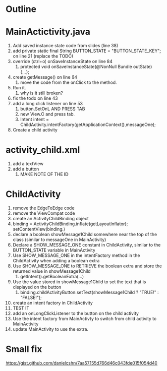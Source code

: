# Outline
# MainActictivity.java

1. Add saved instance state code from slides (line 38)
2. add private static final String BUTTON_STATE = "BUTTON_STATE_KEY"; on line 21 (replace the TODO)
3. override (ctrl+o) onSaveInstanceState on line 84
    1. protected void onSaveInstanceState(@NonNull Bundle outState) {...};
4. create getMessage() on line 64
    1. move the code from the onClick to the method.
5. Run it.
    1. why is it still broken?
6. fix the todo on line 43
7. add a long click listener on line 53
    1. button.SetOnL AND PRESS TAB
    2. new View.O and press tab.
    3. Intent intent = ChildActivity.intentFactory(getApplicationContext(),messageOne);
8. Create a child activity

# activity_child.xml
1. add a textView
2. add a button
    1. MAKE NOTE OF THE ID


# ChildActivity

1. remove the EdgeToEdge code
2. remove the ViewCompat code
3. create an ActivityChildBinding object
4. binding = ActivityChildBinding.inflate(getLayoutInflator);
   setContentView(binding.)
5. declare a boolean showMessage1Child somewhere near the top of the class (similar to messageOne in MainActivity)
6. Declare a SHOW_MESSAGE_ONE constant in ChildActivity,  similar to the BUTTON_STATE variable in MainActivity
7. Use SHOW_MESSAGE_ONE in the intentFactory method in the ChildActivity when adding a boolean extra
8. Use SHOW_MESSAGE_ONE to RETRIEVE the boolean extra and store the returned value in showMessage1Child
    1. getIntent().getBooleanExtra(...)
9. Use the value stored in showMessage1Child to set the text that is displayed on the button
    1. binding.childActivityButton.setText(showMessage1Child ? "TRUE!" : "FALSE!");
10. create an intent factory in ChildActivity
11. TEST IT
12. add an onLongClickListener to the button on the child activity
13. Use the intent factory from MainActivty to switch from child activity to MainActivity
14. update MainActivity to use the extra.

# Small fix
https://gist.github.com/danielcshn/7aa57155d766d46c043fde015f054d40


